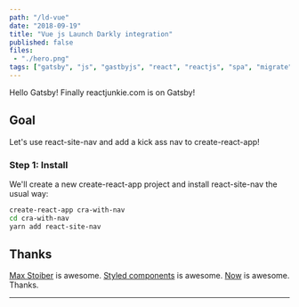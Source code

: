 ```yaml
---
path: "/ld-vue"
date: "2018-09-19"
title: "Vue js Launch Darkly integration"
published: false
files: 
 - "./hero.png"
tags: ["gatsby", "js", "gastbyjs", "react", "reactjs", "spa", "migrate", "migration", "gatsby2"]
---
```


Hello Gatsby! Finally reactjunkie.com is on Gatsby!

## Goal
Let's use react-site-nav and add a kick ass nav to create-react-app!

### Step 1: Install

We'll create a new create-react-app project and install react-site-nav the usual way:

```sh
create-react-app cra-with-nav
cd cra-with-nav
yarn add react-site-nav
```

## Thanks
[Max Stoiber](https://mxstbr.com/) is awesome.
[Styled components](https://www.styled-components.com/) is awesome.
[Now](https://zeit.co/now) is awesome. Thanks.

---------------------------------------------------------------------------------------
